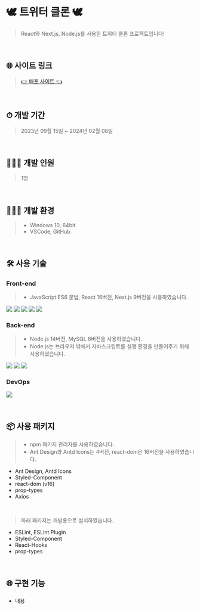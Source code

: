 # 🕊 트위터 클론 🕊
> React와 Next.js, Node.js를 사용한 트위터 클론 프로젝트입니다!
<br>

## 🌐 사이트 링크
> [👉 배포 사이트 👈](http://nodebird.xyz/)
<br>

## ⏱ 개발 기간
> 2023년 09월 15일 ~ 2024년 02월 08일
<br>

## 🙋🏻‍♀️ 개발 인원
> 1명
<br>

## 👩🏻‍💻 개발 환경
> * Windows 10, 64bit
> * VSCode, GitHub
<br>

## 🛠 사용 기술
### Front-end
> * JavaScript ES6 문법, React 16버전, Next.js 9버전을 사용하였습니다.
 <p>
  <!-- HTML5 스킬 아이콘 -->
  <img src="https://img.shields.io/badge/HTML5-E34F26?style=for-the-badge&logo=html5&logoColor=white"/>
  <!-- CSS3 스킬 아이콘 -->
  <img src="https://img.shields.io/badge/CSS3-1572B6?style=for-the-badge&logo=CSS3&logoColor=white">
  <!-- JavaScript 스킬 아이콘 -->
  <img src="https://img.shields.io/badge/JavaScript-F7DF1E?style=for-the-badge&logo=JavaScript&logoColor=white"/>
  <!-- React 스킬 아이콘 -->
  <img src="https://img.shields.io/badge/React-20232A?style=for-the-badge&logo=react&logoColor=61DAFB"/>
  <!-- Next.js 스킬 아이콘 -->
  <img src="https://img.shields.io/badge/Next.js-000?logo=nextdotjs&logoColor=fff&style=for-the-badge"/>
 </p>

### Back-end
> * Node.js 14버전, MySQL 8버전을 사용하였습니다.
> * Node.js는 브라우저 밖에서 자바스크립트를 실행 환경을 만들어주기 위해 사용하였습니다.
 <p>
  <!-- Node.js 스킬 아이콘 -->
  <img src="https://img.shields.io/badge/Node.js-43853D?style=for-the-badge&logo=node.js&logoColor=white"/>
  <!-- MySQL 스킬 아이콘 -->
  <img src="https://img.shields.io/badge/MySQL-005C84?style=for-the-badge&logo=mysql&logoColor=white"/>
  <!-- AWS 스킬 아이콘 -->
  <img src="https://img.shields.io/badge/Amazon_AWS-FF9900?style=for-the-badge&logo=amazonaws&logoColor=white"/>
 </p>

### DevOps
  <p>
    <!-- GitHub 스킬 아이콘 -->
    <img src="https://img.shields.io/badge/GitHub-100000?style=for-the-badge&logo=github&logoColor=white"/>
  </p>
<br>

## 📦 사용 패키지
> * npm 패키지 관리자를 사용하였습니다.
> * Ant Design과 Antd Icons는 4버전, react-dom은 16버전을 사용하였습니다.
* Ant Design, Antd Icons
* Styled-Component
* react-dom (v16)
* prop-types
* Axios
<br>

> 아래 패키지는 개발용으로 설치하였습니다.
* ESLint, ESLint Plugin
* Styled-Component
* React-Hooks
* prop-types
<br>

## 🌐 구현 기능
### 
* 내용
<br>
